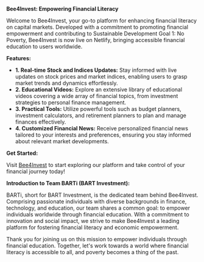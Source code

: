 
**Bee4Invest: Empowering Financial Literacy**

Welcome to Bee4Invest, your go-to platform for enhancing financial literacy on capital markets. Developed with a commitment to promoting financial empowerment and contributing to Sustainable Development Goal 1: No Poverty, Bee4Invest is now live on Netlify, bringing accessible financial education to users worldwide.

**Features:**

- **1. Real-time Stock and Indices Updates:** Stay informed with live updates on stock prices and market indices, enabling users to grasp market trends and dynamics effortlessly.
- **2. Educational Videos:** Explore an extensive library of educational videos covering a wide array of financial topics, from investment strategies to personal finance management.
- **3. Practical Tools:** Utilize powerful tools such as budget planners, investment calculators, and retirement planners to plan and manage finances effectively.
- **4. Customized Financial News:** Receive personalized financial news tailored to your interests and preferences, ensuring you stay informed about relevant market developments.

**Get Started:**

Visit [Bee4Invest](https://tinyurl.com/bee4invest) to start exploring our platform and take control of your financial journey today!

**Introduction to Team BARTi (BART Investment):**

BARTi, short for BART Investment, is the dedicated team behind Bee4Invest. Comprising passionate individuals with diverse backgrounds in finance, technology, and education, our team shares a common goal: to empower individuals worldwide through financial education. With a commitment to innovation and social impact, we strive to make Bee4Invest a leading platform for fostering financial literacy and economic empowerment.

Thank you for joining us on this mission to empower individuals through financial education. Together, let's work towards a world where financial literacy is accessible to all, and poverty becomes a thing of the past.
